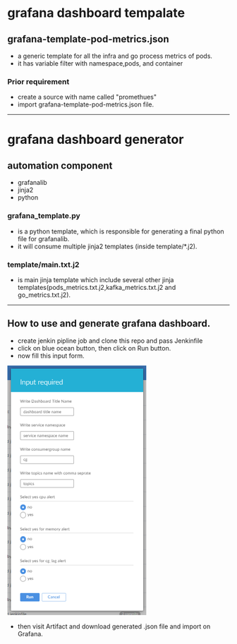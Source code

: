 # grafana dashboard tempalate

## grafana-template-pod-metrics.json
- a generic template for all the infra and go process metrics of pods.
- it has variable filter with namespace,pods, and container


### Prior requirement
- create a source with name called "promethues"
- import grafana-template-pod-metrics.json file.

---------------------------------------------------------------------------------------------------------------------------------------------
# grafana dashboard generator
## automation component
  - grafanalib
  - jinja2
  - python
  
### grafana_template.py
   - is a python template, which is responsible for generating a final python file for grafanalib.
   - it will consume multiple jinja2 templates (inside template/*.j2).

### template/main.txt.j2
   - is main jinja template which include several other jinja templates(pods_metrics.txt.j2,kafka_metrics.txt.j2 and go_metrics.txt.j2).
--------------------------------------------------------------------------------------------------------------------------------------------

## How to use and generate grafana dashboard.
  - create jenkin pipline job and clone this repo and pass Jenkinfile
  - click on blue ocean button, then click on Run button. 
  - now fill this input form. 
   
   ![alt](image/grafana_automation_input.PNG)

  - then visit Artifact and download generated .json file and import on Grafana.

